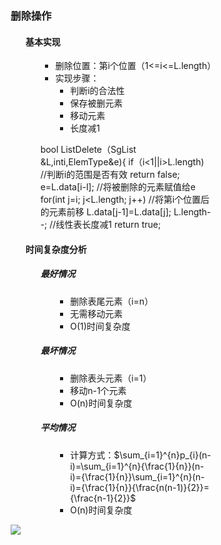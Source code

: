<div style="float: left; width: 64%; padding: 1%;">

### 删除操作

<ul>

#### 基本实现

<ul>

- 删除位置：第i个位置（1<=i<=L.length）
- 实现步骤：
  - 判断i的合法性
  - 保存被删元素
  - 移动元素
  - 长度减1

bool ListDelete（SgList &L,inti,ElemType&e){
    if（i<1||i>L.length) //判断i的范围是否有效
        return false;
    e=L.data[i-l]; //将被删除的元素赋值给e
    for(int j=i; j<L.length; j++) //将第i个位置后的元素前移
        L.data[j-1]=L.data[j];
    L.length--; //线性表长度减1 
    return true;

</ul>

#### 时间复杂度分析

<ul>

##### 最好情况

<ul>

- 删除表尾元素（i=n）
- 无需移动元素
- O(1)时间复杂度

</ul>

##### 最坏情况

<ul>

- 删除表头元素（i=1）
- 移动n-1个元素
- O(n)时间复杂度

</ul>

##### 平均情况

<ul>

- 计算方式：$\sum_{i=1}^{n}p_{i}(n-i)=\sum_{i=1}^{n}{\frac{1}{n}}(n-i)={\frac{1}{n}}\sum_{i=1}^{n}(n-i)={\frac{1}{n}}{\frac{n(n-1)}{2}}={\frac{n-1}{2}}$
- O(n)时间复杂度

</ul>

</ul>

</ul>

![](https://cdn-mineru.openxlab.org.cn/model-mineru/prod/fcdde81ce9ac45ac3a7dc87f6c157d7c94ff8c769f9bc96a5a2bee3573ec43ca.jpg)  

</div>
<div style="float: right; width: 26%; padding: 1%;">

</div>
<div style="clear: both;"></div>
